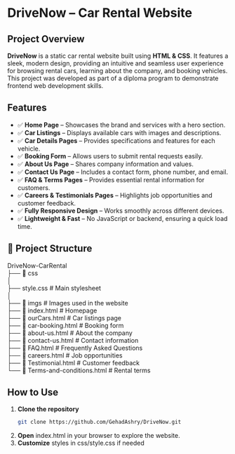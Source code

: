 #  DriveNow – Car Rental Website  

##  Project Overview  
**DriveNow** is a static car rental website built using **HTML & CSS**. It features a sleek, modern design, providing an intuitive and seamless user experience for browsing rental cars, learning about the company, and booking vehicles. This project was developed as part of a diploma program to demonstrate frontend web development skills.  

## Features  
- ✅ **Home Page** – Showcases the brand and services with a hero section.  
- ✅ **Car Listings** – Displays available cars with images and descriptions.  
- ✅ **Car Details Pages** – Provides specifications and features for each vehicle.  
- ✅ **Booking Form** – Allows users to submit rental requests easily.  
- ✅ **About Us Page** – Shares company information and values.  
- ✅ **Contact Us Page** – Includes a contact form, phone number, and email.  
- ✅ **FAQ & Terms Pages** – Provides essential rental information for customers.  
- ✅ **Careers & Testimonials Pages** – Highlights job opportunities and customer feedback.  
- ✅ **Fully Responsive Design** – Works smoothly across different devices.  
- ✅ **Lightweight & Fast** – No JavaScript or backend, ensuring a quick load time.  

## 📂 Project Structure  
DriveNow-CarRental\
├── 📁 css\
│ \
├── style.css # Main stylesheet \
│ \
├── 📁 imgs # Images used in the website \
├── 📄 index.html # Homepage \
├── 📄 ourCars.html # Car listings page \
├── 📄 car-booking.html # Booking form \
├── 📄 about-us.html # About the company \
├── 📄 contact-us.html # Contact information \
├── 📄 FAQ.html # Frequently Asked Questions \
├── 📄 careers.html # Job opportunities \
├── 📄 Testimonial.html # Customer feedback \
└── 📄 Terms-and-conditions.html # Rental terms 


##  How to Use  
1. **Clone the repository**  
   ```sh
   git clone https://github.com/GehadAshry/DriveNow.git
2. **Open** index.html in your browser to explore the website.
3. **Customize** styles in css/style.css if needed
